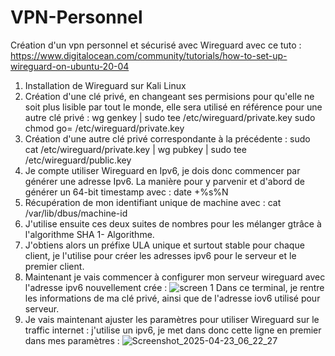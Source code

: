 # VPN-Personnel
Création d'un vpn personnel et sécurisé avec Wireguard avec ce tuto : https://www.digitalocean.com/community/tutorials/how-to-set-up-wireguard-on-ubuntu-20-04
1. Installation de Wireguard sur Kali Linux
2. Création d'une clé privé, en changeant ses permisions pour qu'elle ne soit plus lisible par tout le monde, elle sera utilisé en référence pour une autre clé privé :
wg genkey | sudo tee /etc/wireguard/private.key
sudo chmod go= /etc/wireguard/private.key
3. Création d'une autre clé privé correspondante à la précédente :
sudo cat /etc/wireguard/private.key | wg pubkey | sudo tee /etc/wireguard/public.key
4. Je compte utiliser Wireguard en Ipv6, je dois donc commencer par générer une adresse Ipv6. La manière pour y parvenir et d'abord de générer un 64-bit timestamp avec : date +%s%N
5. Récupération de mon identifiant unique de machine avec : cat /var/lib/dbus/machine-id
6. J'utilise ensuite ces deux suites de nombres pour les mélanger gtrâce à l'algorithme SHA 1- Algorithme.
7. J'obtiens alors un préfixe ULA unique et surtout stable pour chaque client, je l'utilise pour créer les adresses ipv6 pour le serveur et le premier client.
8. Maintenant je vais commencer à configurer mon serveur wireguard avec l'adresse ipv6 nouvellement crée :
![screen 1](https://github.com/user-attachments/assets/ddd9ef87-1a43-4a41-ab63-5bd7250e59b4)
Dans ce terminal, je rentre les informations de ma clé privé, ainsi que de l'adresse iov6 utilisé pour serveur.
9. Je vais maintenant ajuster les paramètres pour utiliser Wireguard sur le traffic internet :
j'utilise un ipv6, je met dans donc cette ligne en premier dans mes paramètres : 
![Screenshot_2025-04-23_06_22_27](https://github.com/user-attachments/assets/242dfb5c-6197-4339-a315-f0a3af7f786c)
